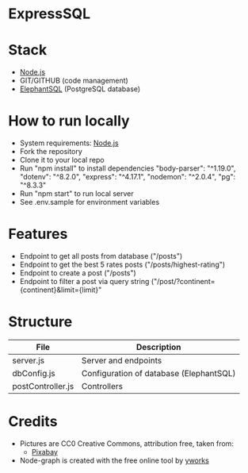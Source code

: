 # ExpressSQL

# Stack
* [Node.js](https://nodejs.org/)
* GIT/GITHUB (code management)
* [ElephantSQL](https://www.elephantsql.com/) (PostgreSQL database)


# How to run locally
* System requirements: [Node.js](https://nodejs.org/)
* Fork the repository
* Clone it to your local repo
* Run "npm install" to install dependencies 
    "body-parser": "^1.19.0",
    "dotenv": "^8.2.0",
    "express": "^4.17.1",
    "nodemon": "^2.0.4",
    "pg": "^8.3.3"
* Run "npm start" to run local server
* See .env.sample for environment variables

# Features
* Endpoint to get all posts from database     ("/posts")
* Endpoint to get the best 5 rates posts      ("/posts/highest-rating")
* Endpoint to create a post                   ("/posts")
* Endpoint to filter a post via query string  ("/post/?continent={continent}&limit={limit}"

# Structure

File               | Description
------------------ | -------------
server.js          | Server and endpoints
dbConfig.js        | Configuration of database (ElephantSQL)
postController.js  | Controllers


# Credits

* Pictures are CC0 Creative Commons, attribution free, taken from:
   * [Pixabay](https://pixabay.com/)
* Node-graph is created with the free online tool by [yworks](https://live.yworks.com/demos/layout/layoutstyles/index.html)
